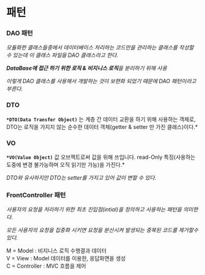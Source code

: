 # 패턴

### DAO 패턴

*모듈화한 클래스들중에서 데이터베이스 처리하는 코드만을 관리하는 클래스를 작성할
수 있는데 이 클래스 파일을 DAO 클래스라고 한다.* 

***DataBase에 접근 하기 위한 로직 & 비지니스 로직**을 분리하기 위해 사용*

*이렇게 DAO 클래스를 사용해서 개발하는 것이 보편화 되었기 때문에 DAO 패턴이라고 부른다.*

### DTO

**`*DTO(Data Transfer Object)`** 는 계층 간 데이터 교환을 하기 위해 사용하는 객체로, DTO는 로직을 가지지 않는 순수한 데이터 객체(getter & setter 만 가진 클래스)이다.*

### VO

**`*VO(Value Object)`** 값 오브젝트로써 값을 위해 쓰입니다. read-Only 특징(사용하는 도중에 변경 불가능하며 오직 읽기만 가능)을 가진다.*

*DTO와 유사하지만 DTO는 setter를 가지고 있어 값이 변할 수 있다.*

### FrontController 패턴

*사용자의 요청을 처리하기 위한 최초 진입점(intial)을 정의하고 사용하는 패턴을 의미한다.*

*모든 사용자의 요청을 집중화 시키면 요청을 분산시켜 발생되는 중복된 코드를 제거할수 있다.*

M = Model    : 비지니스 로직 수행결과 데이터  
V  = View   : Model 데이터를 이용한, 응답화면을 생성  
C  = Controller   : MVC 흐름을 제어  

